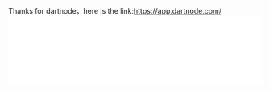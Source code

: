 Thanks for dartnode，here is the link:https://app.dartnode.com/
![image](https://raw.githubusercontent.com/aeplio/xssh1/2d0c7aa5a744d4ca6a14ff387bf71995af376bc6/logo.png)
